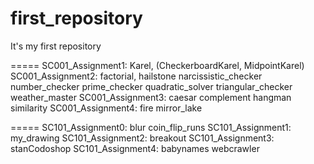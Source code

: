 # first_repository
It's my first repository

=====
SC001_Assignment1: Karel, (CheckerboardKarel, MidpointKarel)
SC001_Assignment2: factorial, hailstone
					narcissistic_checker
	 				number_checker
	  				prime_checker
	   				quadratic_solver
					triangular_checker
	 				weather_master
SC001_Assignment3: caesar
					complement
	 				hangman
	  				similarity
SC001_Assignment4: fire
					mirror_lake

=====
SC101_Assignment0: blur
					coin_flip_runs
SC101_Assignment1: my_drawing
SC101_Assignment2: breakout
SC101_Assignment3: stanCodoshop
SC101_Assignment4: babynames
					webcrawler
